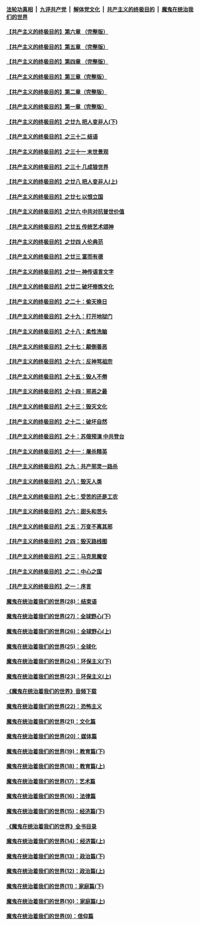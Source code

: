 ####  [法轮功真相](../../../../basic/blob/master/README.md?t=04240101) &nbsp;|&nbsp; [九评共产党](../../../../9ping.md/blob/master/README.md?t=04240101) &nbsp;|&nbsp; [解体党文化](../../../../jtdwh.md/blob/master/README.md?t=04240101)  &nbsp;|&nbsp; [共产主义的终极目的](../../../../gczydzjmd.md/blob/master/README.md?t=04240101) &nbsp;|&nbsp; [魔鬼在统治我们的世界](../../../../mgztzwmdsj.md/blob/master/README.md?t=04240101) 

#### [【共产主义的终极目的】第六章 （完整版）](../pages/nsc422/n11428913.md?t=04240101) 

#### [【共产主义的终极目的】第五章 （完整版）](../pages/nsc422/n11428912.md?t=04240101) 

#### [【共产主义的终极目的】第四章 （完整版）](../pages/nsc422/n11428907.md?t=04240101) 

#### [【共产主义的终极目的】第三章（完整版）](../pages/nsc422/n11428848.md?t=04240101) 

#### [【共产主义的终极目的】第二章（完整版）](../pages/nsc422/n11428831.md?t=04240101) 

#### [【共产主义的终极目的】第一章（完整版）](../pages/nsc422/n11417651.md?t=04240101) 

#### [【共产主义的终极目的】之廿九 把人变非人(下)](../pages/nsc422/n11344140.md?t=04240101) 

#### [【共产主义的终极目的】之三十二 结语](../pages/nsc422/n11360535.md?t=04240101) 

#### [【共产主义的终极目的】之三十一 末世景观](../pages/nsc422/n11351129.md?t=04240101) 

#### [【共产主义的终极目的】之三十 几成狼世界](../pages/nsc422/n11348280.md?t=04240101) 

#### [【共产主义的终极目的】之廿八 把人变非人(上)](../pages/nsc422/n11340492.md?t=04240101) 

#### [【共产主义的终极目的】之廿七 以恨立国](../pages/nsc422/n11336944.md?t=04240101) 

#### [【共产主义的终极目的】之廿六 中共对抗普世价值](../pages/nsc422/n11324785.md?t=04240101) 

#### [【共产主义的终极目的】之廿五 传统艺术颂神](../pages/nsc422/n11296396.md?t=04240101) 

#### [【共产主义的终极目的】之廿四 人伦典范](../pages/nsc422/n11296397.md?t=04240101) 

#### [【共产主义的终极目的】之廿三 富而有德](../pages/nsc422/n11283598.md?t=04240101) 

#### [【共产主义的终极目的】之廿一 神传语言文字](../pages/nsc422/n11263265.md?t=04240101) 

#### [【共产主义的终极目的】之廿二 破坏修炼文化](../pages/nsc422/n11245728.md?t=04240101) 

#### [【共产主义的终极目的】之二十：偷天换日](../pages/nsc422/n11238846.md?t=04240101) 

#### [【共产主义的终极目的】之十九：打开地狱门](../pages/nsc422/n11206376.md?t=04240101) 

#### [【共产主义的终极目的】之十八：柔性洗脑](../pages/nsc422/n11199994.md?t=04240101) 

#### [【共产主义的终极目的】之十七：颠倒善恶](../pages/nsc422/n11179782.md?t=04240101) 

#### [【共产主义的终极目的】之十六：反神骂祖宗](../pages/nsc422/n11166798.md?t=04240101) 

#### [【共产主义的终极目的】之十五：毁人不倦](../pages/nsc422/n11166792.md?t=04240101) 

#### [【共产主义的终极目的】之十四：邪恶之最](../pages/nsc422/n11150249.md?t=04240101) 

#### [【共产主义的终极目的】之十三：毁灭文化](../pages/nsc422/n11135227.md?t=04240101) 

#### [【共产主义的终极目的】之十二：破坏自然](../pages/nsc422/n11135214.md?t=04240101) 

#### [【共产主义的终极目的】之十：苏俄预演 中共登台](../pages/nsc422/n11118424.md?t=04240101) 

#### [【共产主义的终极目的】之十一：屠杀精英](../pages/nsc422/n11118442.md?t=04240101) 

#### [【共产主义的终极目的】之九：共产邪灵一路杀](../pages/nsc422/n11114139.md?t=04240101) 

#### [【共产主义的终极目的】之八：毁灭人类](../pages/nsc422/n11108503.md?t=04240101) 

#### [【共产主义的终极目的】之七：受苦的还是工农](../pages/nsc422/n11101809.md?t=04240101) 

#### [【共产主义的终极目的】之六：甜头和苦头](../pages/nsc422/n11096971.md?t=04240101) 

#### [【共产主义的终极目的】之五：万变不离其邪](../pages/nsc422/n11091285.md?t=04240101) 

#### [【共产主义的终极目的】之四：毁灭路线图](../pages/nsc422/n11086284.md?t=04240101) 

#### [【共产主义的终极目的】之三：马克思魔变](../pages/nsc422/n11061941.md?t=04240101) 

#### [【共产主义的终极目的】之二：中心之国](../pages/nsc422/n11047728.md?t=04240101) 

#### [【共产主义的终极目的】之一：序言](../pages/nsc422/n11086077.md?t=04240101) 

#### [魔鬼在统治着我们的世界(28)：结束语](../pages/nsc422/n10936246.md?t=04240101) 

#### [魔鬼在统治着我们的世界(27)：全球野心(下)](../pages/nsc422/n10928319.md?t=04240101) 

#### [魔鬼在统治着我们的世界(26)：全球野心(上)](../pages/nsc422/n10900318.md?t=04240101) 

#### [魔鬼在统治着我们的世界(25)：全球化](../pages/nsc422/n10788205.md?t=04240101) 

#### [魔鬼在统治着我们的世界(24)：环保主义(下)](../pages/nsc422/n10695307.md?t=04240101) 

#### [魔鬼在统治着我们的世界(23)：环保主义(上)](../pages/nsc422/n10688613.md?t=04240101) 

#### [《魔鬼在统治着我们的世界》音频下载](../pages/nsc422/n10635553.md?t=04240101) 

#### [魔鬼在统治着我们的世界(22)：恐怖主义](../pages/nsc422/n10614727.md?t=04240101) 

#### [魔鬼在统治着我们的世界(21)：文化篇](../pages/nsc422/n10597706.md?t=04240101) 

#### [魔鬼在统治着我们的世界(20)：媒体篇](../pages/nsc422/n10586579.md?t=04240101) 

#### [魔鬼在统治着我们的世界(19)：教育篇(下)](../pages/nsc422/n10564808.md?t=04240101) 

#### [魔鬼在统治着我们的世界(18)：教育篇(上)](../pages/nsc422/n10526970.md?t=04240101) 

#### [魔鬼在统治着我们的世界(17)：艺术篇](../pages/nsc422/n10499093.md?t=04240101) 

#### [魔鬼在统治着我们的世界(16)：法律篇](../pages/nsc422/n10485969.md?t=04240101) 

#### [魔鬼在统治着我们的世界(15)：经济篇(下)](../pages/nsc422/n10469975.md?t=04240101) 

#### [《魔鬼在统治着我们的世界》全书目录](../pages/nsc422/n10464261.md?t=04240101) 

#### [魔鬼在统治着我们的世界(14)：经济篇(上)](../pages/nsc422/n10457370.md?t=04240101) 

#### [魔鬼在统治着我们的世界(13)：政治篇(下)](../pages/nsc422/n10448270.md?t=04240101) 

#### [魔鬼在统治着我们的世界(12)：政治篇(上)](../pages/nsc422/n10444576.md?t=04240101) 

#### [魔鬼在统治着我们的世界(11)：家庭篇(下)](../pages/nsc422/n10440961.md?t=04240101) 

#### [魔鬼在统治着我们的世界(10)：家庭篇(上)](../pages/nsc422/n10435448.md?t=04240101) 

#### [魔鬼在统治着我们的世界(9)：信仰篇](../pages/nsc422/n10432159.md?t=04240101) 

